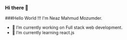 ### Hi there 👋

###Hello World !!! I'm Neaz Mahmud Mozumder.



- 🔭  I’m currently working on Full stack web development.
- 🌱 I’m currently learning react.js
<!--
- 👯 I’m looking to collaborate on ...
- 🤔 I’m looking for help with ...
- 💬 Ask me about ...
- 📫 How to reach me: ...
- 😄 Pronouns: ...
- ⚡ Fun fact: ...
-->
